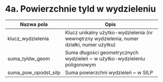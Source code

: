 # 4a. Powierzchnie tyld w wydzieleniu



| Nazwa pola              | Opis                                                                                       |
| ----------------------- | ------------------------------------------------------------------------------------------ |
| klucz\_wydzielenia      | Klucz unikalny użytko-wydzielenia (nr wewnętrzny wydzielenia, numer działki, numer użytku) |
| suma\_tyldw\_geom       | Suma długości geometrycznych wydzieleń \~ w użytko-wydzieleniu poligonowym                 |
| suma\_pow\_opodst\_silp | Suma powierzchni wydzieleń \~ w SILP                                                       |
